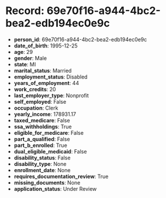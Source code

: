 # Record: 69e70f16-a944-4bc2-bea2-edb194ec0e9c

- **person_id**: 69e70f16-a944-4bc2-bea2-edb194ec0e9c
- **date_of_birth**: 1995-12-25
- **age**: 29
- **gender**: Male
- **state**: MI
- **marital_status**: Married
- **employment_status**: Disabled
- **years_of_employment**: 44
- **work_credits**: 20
- **last_employer_type**: Nonprofit
- **self_employed**: False
- **occupation**: Clerk
- **yearly_income**: 178931.17
- **taxed_medicare**: False
- **ssa_withholdings**: True
- **eligible_for_medicare**: False
- **part_a_qualified**: False
- **part_b_enrolled**: True
- **dual_eligible_medicaid**: False
- **disability_status**: False
- **disability_type**: None
- **enrollment_date**: None
- **requires_documentation_review**: True
- **missing_documents**: None
- **application_status**: Under Review